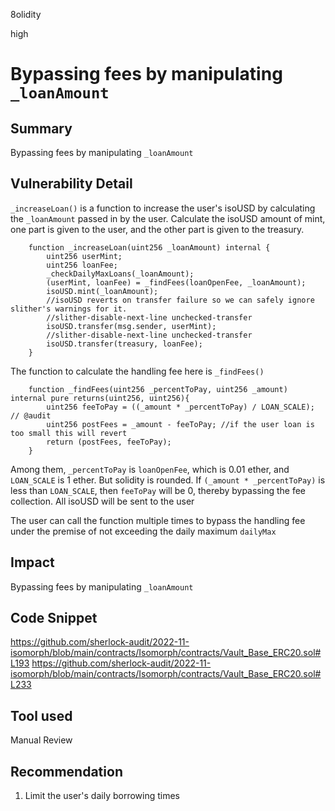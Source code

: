 8olidity

high

# Bypassing fees by manipulating `_loanAmount`

## Summary
Bypassing fees by manipulating `_loanAmount`
## Vulnerability Detail
`_increaseLoan()` is a function to increase the user's isoUSD by calculating the `_loanAmount` passed in by the user. Calculate the isoUSD amount of mint, one part is given to the user, and the other part is given to the treasury.

```solidity
    function _increaseLoan(uint256 _loanAmount) internal {
        uint256 userMint;
        uint256 loanFee;
        _checkDailyMaxLoans(_loanAmount);
        (userMint, loanFee) = _findFees(loanOpenFee, _loanAmount);
        isoUSD.mint(_loanAmount);
        //isoUSD reverts on transfer failure so we can safely ignore slither's warnings for it.
        //slither-disable-next-line unchecked-transfer
        isoUSD.transfer(msg.sender, userMint);
        //slither-disable-next-line unchecked-transfer
        isoUSD.transfer(treasury, loanFee);
    }
```
The function to calculate the handling fee here is `_findFees()`

```solidity
    function _findFees(uint256 _percentToPay, uint256 _amount) internal pure returns(uint256, uint256){
        uint256 feeToPay = ((_amount * _percentToPay) / LOAN_SCALE); // @audit 
        uint256 postFees = _amount - feeToPay; //if the user loan is too small this will revert
        return (postFees, feeToPay);
    }
```
Among them, `_percentToPay` is `loanOpenFee`, which is 0.01 ether, and `LOAN_SCALE` is 1 ether. But solidity is rounded. If `(_amount * _percentToPay)` is less than `LOAN_SCALE`, then `feeToPay` will be 0, thereby bypassing the fee collection. All isoUSD will be sent to the user

The user can call the function multiple times to bypass the handling fee under the premise of not exceeding the daily maximum `dailyMax`


## Impact
Bypassing fees by manipulating `_loanAmount`
## Code Snippet
https://github.com/sherlock-audit/2022-11-isomorph/blob/main/contracts/Isomorph/contracts/Vault_Base_ERC20.sol#L193
https://github.com/sherlock-audit/2022-11-isomorph/blob/main/contracts/Isomorph/contracts/Vault_Base_ERC20.sol#L233
## Tool used

Manual Review

## Recommendation
1. Limit the user's daily borrowing times